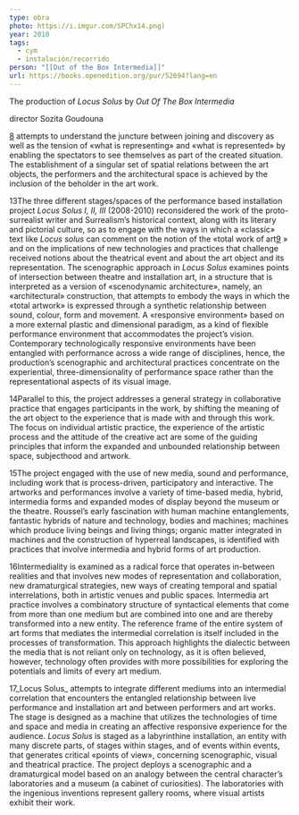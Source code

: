 ```yaml
---
type: obra
photo: https://i.imgur.com/SPChx14.png)
year: 2010
tags:
  - cym
  - instalación/recorrido
person: "[[Out of the Box Intermedia]]"
url: https://books.openedition.org/pur/52694?lang=en
---
```


The production of _Locus Solus_ by _Out Of The Box Intermedia_

director 
Sozita Goudouna

[8](https://books.openedition.org/pur/52694?lang=en#ftn8) attempts to understand the juncture between joining and discovery as well as the tension of «what is representing» and «what is represented» by enabling the spectators to see themselves as part of the created situation. The establishment of a singular set of spatial relations between the art objects, the performers and the architectural space is achieved by the inclusion of the beholder in the art work.

13The three different stages/spaces of the performance based installation project _Locus Solus I, II, III_ (2008-2010) reconsidered the work of the proto-surrealist writer and Surrealism’s historical context, along with its literary and pictorial culture, so as to engage with the ways in which a «classic» text like _Locus solus_ can comment on the notion of the «total work of art[9](https://books.openedition.org/pur/52694?lang=en#ftn9) » and on the implications of new technologies and practices that challenge received notions about the theatrical event and about the art object and its representation. The scenographic approach in _Locus Solus_ examines points of intersection between theatre and installation art, in a structure that is interpreted as a version of «scenodynamic architecture», namely, an «architectural» construction, that attempts to embody the ways in which the «total artwork» is expressed through a synthetic relationship between sound, colour, form and movement. A «responsive environment» based on a more external plastic and dimensional paradigm, as a kind of flexible performance environment that accommodates the project’s vision. Contemporary technologically responsive environments have been entangled with performance across a wide range of disciplines, hence, the production’s scenographic and architectural practices concentrate on the experiential, three-dimensionality of performance space rather than the representational aspects of its visual image.

14Parallel to this, the project addresses a general strategy in collaborative practice that engages participants in the work, by shifting the meaning of the art object to the experience that is made with and through this work. The focus on individual artistic practice, the experience of the artistic process and the attitude of the creative act are some of the guiding principles that inform the expanded and unbounded relationship between space, subjecthood and artwork.

15The project engaged with the use of new media, sound and performance, including work that is process-driven, participatory and interactive. The artworks and performances involve a variety of time-based media, hybrid, intermedia forms and expanded modes of display beyond the museum or the theatre. Roussel’s early fascination with human machine entanglements, fantastic hybrids of nature and technology, bodies and machines; machines which produce living beings and living things; organic matter integrated in machines and the construction of hyperreal landscapes, is identified with practices that involve intermedia and hybrid forms of art production.

16Intermediality is examined as a radical force that operates in-between realities and that involves new modes of representation and collaboration, new dramaturgical strategies, new ways of creating temporal and spatial interrelations, both in artistic venues and public spaces. Intermedia art practice involves a combinatory structure of syntactical elements that come from more than one medium but are combined into one and are thereby transformed into a new entity. The reference frame of the entire system of art forms that mediates the intermedial correlation is itself included in the processes of transformation. This approach highlights the dialectic between the media that is not reliant only on technology, as it is often believed, however, technology often provides with more possibilities for exploring the potentials and limits of every art medium.

17_Locus Solus_ attempts to integrate different mediums into an intermedial correlation that encounters the entangled relationship between live performance and installation art and between performers and art works. The stage is designed as a machine that utilizes the technologies of time and space and media in creating an affective responsive experience for the audience. _Locus Solus_ is staged as a labyrinthine installation, an entity with many discrete parts, of stages within stages, and of events within events, that generates critical «points of view», concerning scenographic, visual and theatrical practice. The project deploys a scenographic and a dramaturgical model based on an analogy between the central character’s laboratories and a museum (a cabinet of curiosities). The laboratories with the ingenious inventions represent gallery rooms, where visual artists exhibit their work.

